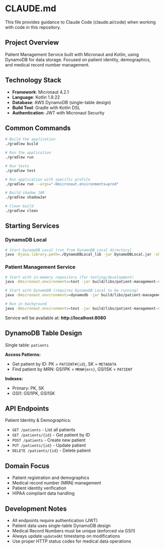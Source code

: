 # CLAUDE.md

This file provides guidance to Claude Code (claude.ai/code) when working with code in this repository.

## Project Overview

Patient Management Service built with Micronaut and Kotlin, using DynamoDB for data storage. Focused on patient identity, demographics, and medical record number management.

## Technology Stack

- **Framework**: Micronaut 4.2.1
- **Language**: Kotlin 1.9.22
- **Database**: AWS DynamoDB (single-table design)
- **Build Tool**: Gradle with Kotlin DSL
- **Authentication**: JWT with Micronaut Security

## Common Commands

```bash
# Build the application
./gradlew build

# Run the application
./gradlew run

# Run tests
./gradlew test

# Run application with specific profile
./gradlew run --args="-Dmicronaut.environments=prod"

# Build shadow JAR
./gradlew shadowJar

# Clean build
./gradlew clean
```

## Starting Services

### DynamoDB Local
```bash
# Start DynamoDB Local (run from DynamoDB Local directory)
java -Djava.library.path=./DynamoDBLocal_lib -jar DynamoDBLocal.jar -sharedDb -port 8000
```

### Patient Management Service
```bash
# Start with in-memory repository (for testing/development)
java -Dmicronaut.environments=test -jar build/libs/patient-management-service-0.1-all.jar

# Start with DynamoDB (requires DynamoDB Local to be running)
java -Dmicronaut.environments=dynamodb -jar build/libs/patient-management-service-0.1-all.jar

# Run in background
java -Dmicronaut.environments=test -jar build/libs/patient-management-service-0.1-all.jar > service.log 2>&1 &
```

Service will be available at: **http://localhost:8080**

## DynamoDB Table Design

Single table: `patients`

**Access Patterns:**
- Get patient by ID: PK = `PATIENT#{id}`, SK = `METADATA`
- Find patient by MRN: GSI1PK = `MRN#{mrn}`, GSI1SK = `PATIENT`

**Indexes:**
- Primary: PK, SK
- GSI1: GSI1PK, GSI1SK

## API Endpoints

Patient Identity & Demographics:
- `GET /patients` - List all patients
- `GET /patients/{id}` - Get patient by ID
- `POST /patients` - Create new patient
- `PUT /patients/{id}` - Update patient
- `DELETE /patients/{id}` - Delete patient

## Domain Focus

- Patient registration and demographics
- Medical record number (MRN) management
- Patient identity verification
- HIPAA compliant data handling

## Development Notes

- All endpoints require authentication (JWT)
- Patient data uses single-table DynamoDB design
- Medical Record Numbers must be unique (enforced via GSI1)
- Always update `updatedAt` timestamp on modifications
- Use proper HTTP status codes for medical data operations